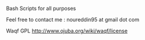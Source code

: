 Bash Scripts for all purposes

Feel free to contact me : noureddin95 at gmail dot com

Waqf GPL http://www.ojuba.org/wiki/waqf/license
